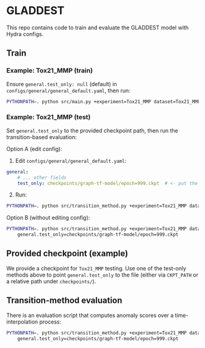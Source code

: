 # GLADDEST

This repo contains code to train and evaluate the GLADDEST model with Hydra configs.



## Train


### Example: Tox21_MMP (train)

Ensure `general.test_only: null` (default) in `configs/general/general_default.yaml`, then run:

```bash
PYTHONPATH=. python src/main.py +experiment=Tox21_MMP dataset=Tox21_MMP
```

### Example: Tox21_MMP (test)

Set `general.test_only` to the provided checkpoint path, then run the transition-based evaluation:

Option A (edit config):

1) Edit `configs/general/general_default.yaml`:

```yaml
general:
	# ... other fields
	test_only: checkpoints/graph-tf-model/epoch=999.ckpt  # <- put the provided ckpt path here
```

2) Run:

```bash
PYTHONPATH=. python src/transition_method.py +experiment=Tox21_MMP dataset=Tox21_MMP
```

Option B (without editing config):

```bash
PYTHONPATH=. python src/transition_method.py +experiment=Tox21_MMP dataset=Tox21_MMP \
	general.test_only=checkpoints/graph-tf-model/epoch=999.ckpt
```

## Provided checkpoint (example)

We provide a checkpoint for `Tox21_MMP` testing. Use one of the test-only methods above to point `general.test_only` to the file (either via `CKPT_PATH` or a relative path under `checkpoints/`).

##  Transition-method evaluation

There is an evaluation script that computes anomaly scores over a time-interpolation process:

```bash
PYTHONPATH=. python src/transition_method.py +experiment=Tox21_MMP dataset=Tox21_MMP \
	general.test_only=checkpoints/graph-tf-model/epoch=999.ckpt
```


